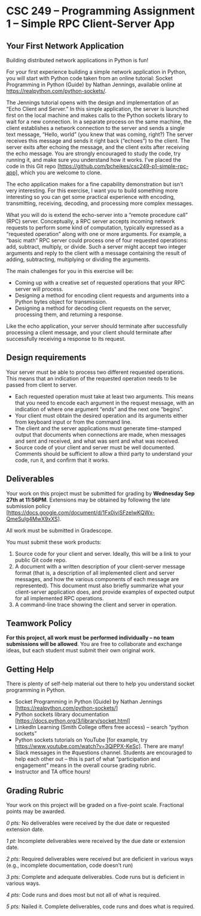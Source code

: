 # CSC 249 – Programming Assignment 1 – Simple RPC Client-Server App

## Your First Network Application

Building distributed network applications in Python is fun!

For your first experience building a simple network application in Python, you will start with Python code taken from an online tutorial: Socket Programming in Python (Guide) by Nathan Jennings, available online at https://realpython.com/python-sockets/. 

The Jennings tutorial opens with the design and implementation of an “Echo Client and Server.” In this simple application, the server is launched first on the local machine and makes calls to the Python sockets library to wait for a new connection. In a separate process on the same machine, the client establishes a network connection to the server and sends a single text message, “Hello, world” (you knew that was coming, right?) The server receives this message and sends it right back (“echoes”) to the client. The server exits after echoing the message, and the client exits after receiving the echo message. You are strongly encouraged to study the code, try running it, and make sure you understand how it works. I’ve placed the code in this Git repo [https://github.com/bcheikes/csc249-p1-simple-rpc-app], which you are welcome to clone.

The echo application makes for a fine capability demonstration but isn’t very interesting. For this exercise, I want you to build something more interesting so you can get some practical experience with encoding, transmitting, receiving, decoding, and processing more complex messages.

What you will do is extend the echo-server into a “remote procedure call” (RPC) server. Conceptually, a RPC server accepts incoming network requests to perform some kind of computation, typically expressed as a “requested operation” along with one or more arguments. For example, a “basic math” RPC server could process one of four requested operations: add, subtract, multiply, or divide. Such a server might accept two integer arguments and reply to the client with a message containing the result of adding, subtracting, multiplying or dividing the arguments.

The main challenges for you in this exercise will be:
* Coming up with a creative set of requested operations that your RPC server will process.
* Designing a method for encoding client requests and arguments into a Python bytes object for transmission.
* Designing a method for decoding client requests on the server, processing them, and returning a response.

Like the echo application, your server should terminate after successfully processing a client message, and your client should terminate after successfully receiving a response to its request.

## Design requirements

Your server must be able to process two different requested operations. This means that an indication of the requested operation needs to be passed from client to server.

* Each requested operation must take at least two arguments. This means that you need to encode each argument in the request message, with an indication of where one argument “ends” and the next one “begins”.
* Your client must obtain the desired operation and its arguments either from keyboard input or from the command line.
* The client and the server applications must generate time-stamped output that documents when connections are made, when messages and sent and received, and what was sent and what was received.
* Source code of your client and server must be well documented. Comments should be sufficient to allow a third party to understand your code, run it, and confirm that it works.

## Deliverables

Your work on this project must be submitted for grading by **Wednesday Sep 27th at 11:56PM**. Extensions may be obtained by following the late submission policy [https://docs.google.com/document/d/1Fx0iviSFzelwKQWx-QmeSulg4MwX9xXS].

All work must be submitted in Gradescope.

You must submit these work products:

1. Source code for your client and server. Ideally, this will be a link to your public Git code repo.
2. A document with a written description of your client-server message format (that is, a description of all implemented client and server messages, and how the various components of each message are represented). This document must also briefly summarize what your client-server application does, and provide examples of expected output for all implemented RPC operations.
3. A command-line trace showing the client and server in operation. 

## Teamwork Policy

**For this project, all work must be performed individually – no team submissions will be allowed**. You are free to collaborate and exchange ideas, but each student must submit their own original work.

## Getting Help

There is plenty of self-help material out there to help you understand socket programming in Python. 

* Socket Programming in Python (Guide) by Nathan Jennings [https://realpython.com/python-sockets/]
* Python sockets library documentation [https://docs.python.org/3/library/socket.html]
* LinkedIn Learning (Smith College offers free access) – search “python sockets”
* Python sockets tutorials on YouTube [for example, try https://www.youtube.com/watch?v=3QiPPX-KeSc]. There are many!
* Slack messages in the #questions channel. Students are encouraged to help each other out – this is part of what “participation and engagement” means in the overall course grading rubric.
* Instructor and TA office hours!

## Grading Rubric

Your work on this project will be graded on a five-point scale. Fractional points may be awarded.

_0 pts:_ No deliverables were received by the due date or requested extension date.

_1 pt:_ Incomplete deliverables were received by the due date or extension date.

_2 pts:_ Required deliverables were received but are deficient in various ways (e.g., incomplete documentation, code doesn’t run)

_3 pts:_ Complete and adequate deliverables. Code runs but is deficient in various ways.

_4 pts:_ Code runs and does most but not all of what is required.

_5 pts:_ Nailed it. Complete deliverables, code runs and does what is required.


